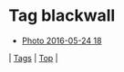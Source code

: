 <!--
title: Tag blackwall
date: 2020-06-28T14:57:48.786Z
tags:
-->
# Tag blackwall

 * [Photo 2016-05-24 18](144866489077.md)

| [Tags](tags.md) | [Top](index.md) |
